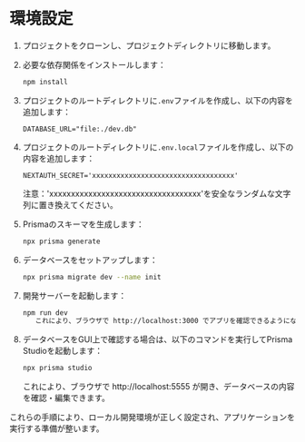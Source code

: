 # 環境設定

1. プロジェクトをクローンし、プロジェクトディレクトリに移動します。

2. 必要な依存関係をインストールします：

   ```bash
   npm install
   ```

3. プロジェクトのルートディレクトリに`.env`ファイルを作成し、以下の内容を追加します：

   ```
   DATABASE_URL="file:./dev.db"
   ```

4. プロジェクトのルートディレクトリに`.env.local`ファイルを作成し、以下の内容を追加します：

   ```
   NEXTAUTH_SECRET='xxxxxxxxxxxxxxxxxxxxxxxxxxxxxxxxxxx'
   ```

   注意：'xxxxxxxxxxxxxxxxxxxxxxxxxxxxxxxxxxx'を安全なランダムな文字列に置き換えてください。

5. Prismaのスキーマを生成します：

   ```bash
   npx prisma generate
   ```

6. データベースをセットアップします：

   ```bash
   npx prisma migrate dev --name init
   ```

7. 開発サーバーを起動します：

   ```bash
   npm run dev
      これにより、ブラウザで http://localhost:3000 でアプリを確認できるようになります。
   ```

8. データベースをGUI上で確認する場合は、以下のコマンドを実行してPrisma Studioを起動します：

   ```bash
   npx prisma studio
   ```

   これにより、ブラウザで http://localhost:5555 が開き、データベースの内容を確認・編集できます。

これらの手順により、ローカル開発環境が正しく設定され、アプリケーションを実行する準備が整います。
